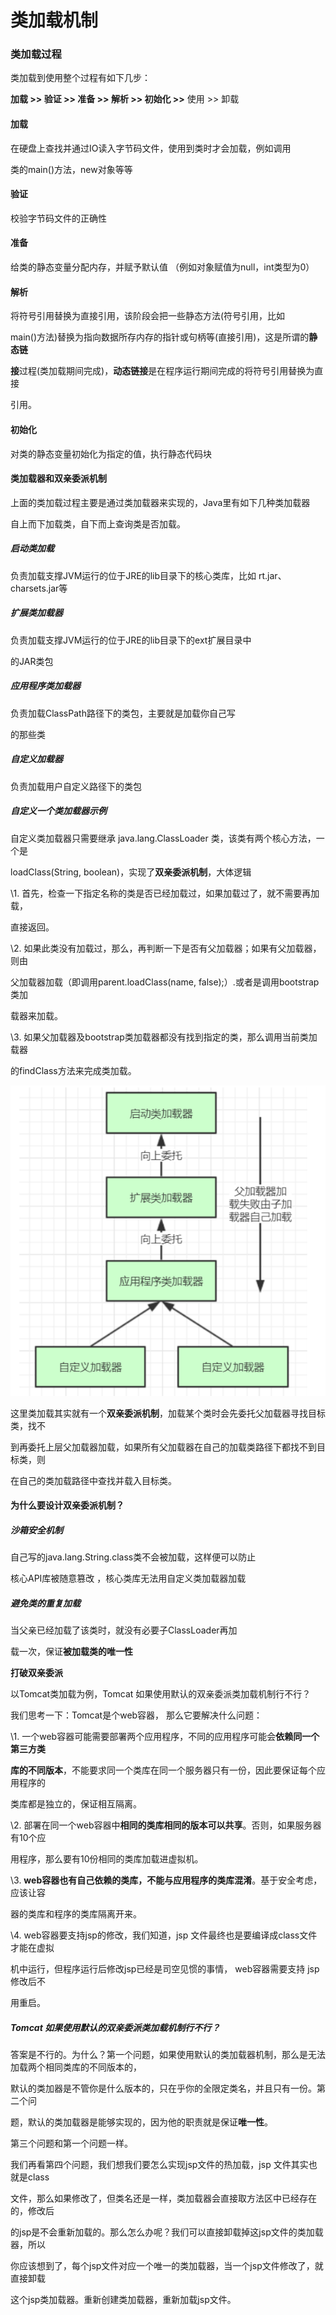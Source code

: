 # 类加载机制

### 类加载过程

类加载到使用整个过程有如下几步：

**加载 &gt;&gt; 验证 &gt;&gt; 准备 &gt;&gt; 解析 &gt;&gt; 初始化 &gt;&gt;** 使用 &gt;&gt; 卸载

#### 加载

在硬盘上查找并通过IO读入字节码文件，使用到类时才会加载，例如调用

类的main\(\)方法，new对象等等

#### 验证

校验字节码文件的正确性

#### 准备

给类的静态变量分配内存，并赋予默认值 （例如对象赋值为null，int类型为0）

#### 解析

将符号引用替换为直接引用，该阶段会把一些静态方法\(符号引用，比如

main\(\)方法\)替换为指向数据所存内存的指针或句柄等\(直接引用\)，这是所谓的**静态链**

**接**过程\(类加载期间完成\)，**动态链接**是在程序运行期间完成的将符号引用替换为直接

引用。

#### 初始化

对类的静态变量初始化为指定的值，执行静态代码块

#### **类加载器和双亲委派机制**

上面的类加载过程主要是通过类加载器来实现的，Java里有如下几种类加载器

自上而下加载类，自下而上查询类是否加载。

##### 启动类加载

负责加载支撑JVM运行的位于JRE的lib目录下的核心类库，比如 rt.jar、charsets.jar等

##### 扩展类加载器

负责加载支撑JVM运行的位于JRE的lib目录下的ext扩展目录中

的JAR类包

##### 应用程序类加载器

负责加载ClassPath路径下的类包，主要就是加载你自己写

的那些类

##### 自定义加载器

负责加载用户自定义路径下的类包

##### 自定义一个类加载器示例

自定义类加载器只需要继承 java.lang.ClassLoader 类，该类有两个核心方法，一个是

loadClass\(String, boolean\)，实现了**双亲委派机制**，大体逻辑

\1. 首先，检查一下指定名称的类是否已经加载过，如果加载过了，就不需要再加载，

直接返回。

\2. 如果此类没有加载过，那么，再判断一下是否有父加载器；如果有父加载器，则由

父加载器加载（即调用parent.loadClass\(name, false\);）.或者是调用bootstrap类加

载器来加载。

\3. 如果父加载器及bootstrap类加载器都没有找到指定的类，那么调用当前类加载器

的findClass方法来完成类加载。

![](/assets/类加载.png)

这里类加载其实就有一个**双亲委派机制**，加载某个类时会先委托父加载器寻找目标类，找不 

到再委托上层父加载器加载，如果所有父加载器在自己的加载类路径下都找不到目标类，则 

在自己的类加载路径中查找并载入目标类。

#### 为什么要设计双亲委派机制？ 

##### 沙箱安全机制

自己写的java.lang.String.class类不会被加载，这样便可以防止 

核心API库被随意篡改 ，核心类库无法用自定义类加载器加载

##### 避免类的重复加载

当父亲已经加载了该类时，就没有必要子ClassLoader再加 

载一次，保证**被加载类的唯一性** 



**打破双亲委派** 

以Tomcat类加载为例，Tomcat 如果使用默认的双亲委派类加载机制行不行？ 

我们思考一下：Tomcat是个web容器， 那么它要解决什么问题： 

\1. 一个web容器可能需要部署两个应用程序，不同的应用程序可能会**依赖同一个第三方类** 

**库的不同版本**，不能要求同一个类库在同一个服务器只有一份，因此要保证每个应用程序的 

类库都是独立的，保证相互隔离。 

\2. 部署在同一个web容器中**相同的类库相同的版本可以共享**。否则，如果服务器有10个应 

用程序，那么要有10份相同的类库加载进虚拟机。 

\3. **web容器也有自己依赖的类库，不能与应用程序的类库混淆**。基于安全考虑，应该让容 

器的类库和程序的类库隔离开来。 

\4. web容器要支持jsp的修改，我们知道，jsp 文件最终也是要编译成class文件才能在虚拟 

机中运行，但程序运行后修改jsp已经是司空见惯的事情， web容器需要支持 jsp 修改后不 

用重启。 

##### Tomcat 如果使用默认的双亲委派类加载机制行不行？ 

答案是不行的。为什么？第一个问题，如果使用默认的类加载器机制，那么是无法加载两个相同类库的不同版本的， 

默认的类加器是不管你是什么版本的，只在乎你的全限定类名，并且只有一份。第二个问 

题，默认的类加载器是能够实现的，因为他的职责就是保证**唯一性**。 

第三个问题和第一个问题一样。 

我们再看第四个问题，我们想我们要怎么实现jsp文件的热加载，jsp 文件其实也就是class 

文件，那么如果修改了，但类名还是一样，类加载器会直接取方法区中已经存在的，修改后 

的jsp是不会重新加载的。那么怎么办呢？我们可以直接卸载掉这jsp文件的类加载器，所以 

你应该想到了，每个jsp文件对应一个唯一的类加载器，当一个jsp文件修改了，就直接卸载 

这个jsp类加载器。重新创建类加载器，重新加载jsp文件。 